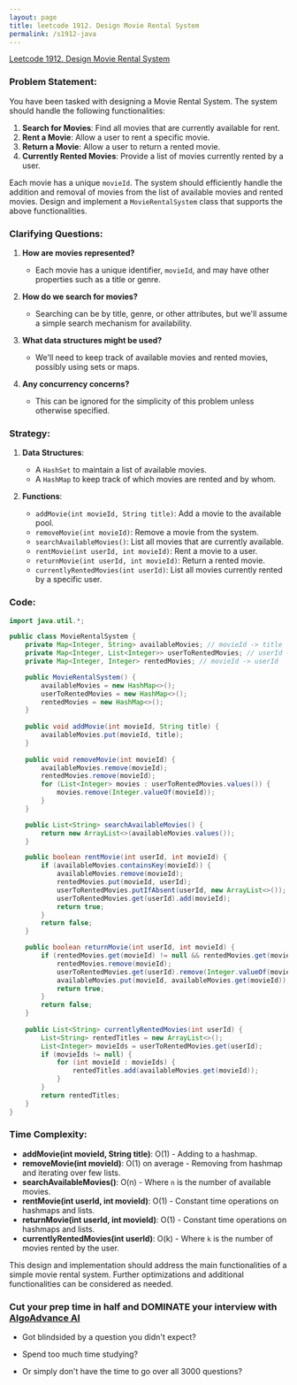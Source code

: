 ```yaml
---
layout: page
title: leetcode 1912. Design Movie Rental System
permalink: /s1912-java
---
```

[Leetcode 1912. Design Movie Rental System](https://algoadvance.github.io/algoadvance/l1912)
### Problem Statement:

You have been tasked with designing a Movie Rental System. The system should handle the following functionalities:

1. **Search for Movies**: Find all movies that are currently available for rent.
2. **Rent a Movie**: Allow a user to rent a specific movie.
3. **Return a Movie**: Allow a user to return a rented movie.
4. **Currently Rented Movies**: Provide a list of movies currently rented by a user.

Each movie has a unique `movieId`. The system should efficiently handle the addition and removal of movies from the list of available movies and rented movies. Design and implement a `MovieRentalSystem` class that supports the above functionalities.

### Clarifying Questions:

1. **How are movies represented?** 
   - Each movie has a unique identifier, `movieId`, and may have other properties such as a title or genre.

2. **How do we search for movies?**
   - Searching can be by title, genre, or other attributes, but we'll assume a simple search mechanism for availability.

3. **What data structures might be used?**
   - We'll need to keep track of available movies and rented movies, possibly using sets or maps.

4. **Any concurrency concerns?**
   - This can be ignored for the simplicity of this problem unless otherwise specified.

### Strategy:

1. **Data Structures**:
    - A `HashSet` to maintain a list of available movies.
    - A `HashMap` to keep track of which movies are rented and by whom.

2. **Functions**:
    - `addMovie(int movieId, String title)`: Add a movie to the available pool.
    - `removeMovie(int movieId)`: Remove a movie from the system.
    - `searchAvailableMovies()`: List all movies that are currently available.
    - `rentMovie(int userId, int movieId)`: Rent a movie to a user.
    - `returnMovie(int userId, int movieId)`: Return a rented movie.
    - `currentlyRentedMovies(int userId)`: List all movies currently rented by a specific user.

### Code:

```java
import java.util.*;

public class MovieRentalSystem {
    private Map<Integer, String> availableMovies; // movieId -> title
    private Map<Integer, List<Integer>> userToRentedMovies; // userId -> list of movieIds
    private Map<Integer, Integer> rentedMovies; // movieId -> userId

    public MovieRentalSystem() {
        availableMovies = new HashMap<>();
        userToRentedMovies = new HashMap<>();
        rentedMovies = new HashMap<>();
    }
    
    public void addMovie(int movieId, String title) {
        availableMovies.put(movieId, title);
    }
    
    public void removeMovie(int movieId) {
        availableMovies.remove(movieId);
        rentedMovies.remove(movieId);
        for (List<Integer> movies : userToRentedMovies.values()) {
            movies.remove(Integer.valueOf(movieId));
        }
    }

    public List<String> searchAvailableMovies() {
        return new ArrayList<>(availableMovies.values());
    }

    public boolean rentMovie(int userId, int movieId) {
        if (availableMovies.containsKey(movieId)) {
            availableMovies.remove(movieId);
            rentedMovies.put(movieId, userId);
            userToRentedMovies.putIfAbsent(userId, new ArrayList<>());
            userToRentedMovies.get(userId).add(movieId);
            return true;
        }
        return false;
    }

    public boolean returnMovie(int userId, int movieId) {
        if (rentedMovies.get(movieId) != null && rentedMovies.get(movieId) == userId) {
            rentedMovies.remove(movieId);
            userToRentedMovies.get(userId).remove(Integer.valueOf(movieId));
            availableMovies.put(movieId, availableMovies.get(movieId));
            return true;
        }
        return false;
    }
    
    public List<String> currentlyRentedMovies(int userId) {
        List<String> rentedTitles = new ArrayList<>();
        List<Integer> movieIds = userToRentedMovies.get(userId);
        if (movieIds != null) {
            for (int movieId : movieIds) {
                rentedTitles.add(availableMovies.get(movieId));
            }
        }
        return rentedTitles;
    }
}
```

### Time Complexity:

- **addMovie(int movieId, String title)**: O(1) - Adding to a hashmap.
- **removeMovie(int movieId)**: O(1) on average - Removing from hashmap and iterating over few lists.
- **searchAvailableMovies()**: O(n) - Where `n` is the number of available movies.
- **rentMovie(int userId, int movieId)**: O(1) - Constant time operations on hashmaps and lists.
- **returnMovie(int userId, int movieId)**: O(1) - Constant time operations on hashmaps and lists.
- **currentlyRentedMovies(int userId)**: O(k) - Where `k` is the number of movies rented by the user.

This design and implementation should address the main functionalities of a simple movie rental system. Further optimizations and additional functionalities can be considered as needed.


### Cut your prep time in half and DOMINATE your interview with [AlgoAdvance AI](https://algoAdvance.com)

- Got blindsided by a question you didn't expect?

- Spend too much time studying?

- Or simply don't have the time to go over all 3000 questions?

